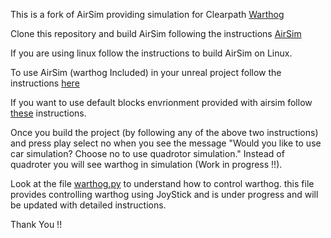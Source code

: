 This is a fork of AirSim providing simulation for Clearpath [Warthog](https://clearpathrobotics.com/warthog-unmanned-ground-vehicle-robot/)

Clone this repository and build AirSim following the instructions [AirSim](https://microsoft.github.io/AirSim/build_windows/)  

If you are using linux follow the instructions to build AirSim on Linux.

To use AirSim (warthog Included) in your unreal project follow the instructions [here](https://microsoft.github.io/AirSim/unreal_custenv/)

If you want to use default blocks envrionment provided with airsim follow [these](https://microsoft.github.io/AirSim/unreal_blocks/) instructions.

Once you build the project (by following any of the above two instructions) and press play select no when you see the message "Would you like to use car simulation? Choose no to use quadrotor simulation." Instead of quadroter you will see 
warthog in simulation (Work in progress !!).

Look at the file [warthog.py](https://github.com/akhil22/AirSim/blob/warthog/PythonClient/warthog/warthog.py) to understand how to control warthog. this file provides controlling warthog using JoyStick and is under progress and will be updated with detailed instructions.  

Thank You !!
